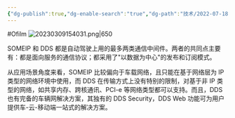 ```yaml
---
{"dg-publish":true,"dg-enable-search":"true","dg-path":"技术/2022-07-18 SOMEIP VS DDS.md","permalink":"/技术/2022-07-18 SOMEIP VS DDS/","dgEnableSearch":"true","dgPassFrontmatter":true,"created":"2023-02-10T23:08:07.000+08:00","updated":"2023-11-14T13:35:31.000+08:00"}
---
```


#Ofilm 
![20230309154031.png|650](/img/user/0.Asset/resource/20230309154031.png)

SOMEIP 和 DDS 都是自动驾驶上用的最多两类通信中间件。两者的共同点主要有：都是面向服务的通信协议；都采用了"以数据为中心"的发布和订阅模式。

从应用场景角度来看，SOMEIP 比较偏向于车载网络，且只能在基于网络层为 IP 类型的网络环境中使用，而 DDS 在传输方式上没有特别的限制，对基于非 IP 类型的网络，如共享内存、跨核通讯、PCI-e 等网络类型都可以支持。而且，DDS 也有完备的车辆网解决方案，其独有的 DDS Security，DDS Web 功能可为用户提供车-云-移动端一站式的解决方案。